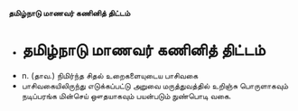 **தமிழ்நாடு மாணவர் கணினித் திட்டம்**
- # தமிழ்நாடு மாணவர் கணினித் திட்டம்
- n. (தாவ.) நிமிர்ந்த சிதல் உறைகளையுடைய பாசிவகை
- பாசிவகையிலிருந்து எடுக்கப்பட்டு அறுவை மருத்துவத்தில் உறிஞ்சு பொருளாகவும் நடிப்பரங்க மின்செய் ஔதயாகவும் பயன்படும் நுண்பொடி வகை.

